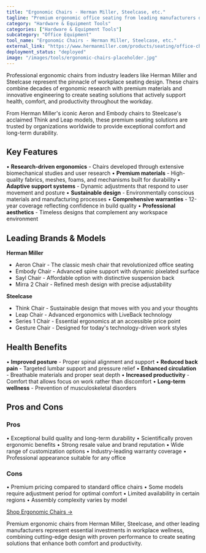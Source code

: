 ```yaml
---
title: "Ergonomic Chairs - Herman Miller, Steelcase, etc."
tagline: "Premium ergonomic office seating from leading manufacturers designed for comfort and productivity"
category: "Hardware & Equipment Tools"
categories: ["Hardware & Equipment Tools"]
subcategory: "Office Equipment"
tool_name: "Ergonomic Chairs - Herman Miller, Steelcase, etc."
external_link: "https://www.hermanmiller.com/products/seating/office-chairs/"
deployment_status: "deployed"
image: "/images/tools/ergonomic-chairs-placeholder.jpg"
---
```


Professional ergonomic chairs from industry leaders like Herman Miller and Steelcase represent the pinnacle of workplace seating design. These chairs combine decades of ergonomic research with premium materials and innovative engineering to create seating solutions that actively support health, comfort, and productivity throughout the workday.

From Herman Miller's iconic Aeron and Embody chairs to Steelcase's acclaimed Think and Leap models, these premium seating solutions are trusted by organizations worldwide to provide exceptional comfort and long-term durability.

## Key Features

• **Research-driven ergonomics** - Chairs developed through extensive biomechanical studies and user research
• **Premium materials** - High-quality fabrics, meshes, foams, and mechanisms built for durability
• **Adaptive support systems** - Dynamic adjustments that respond to user movement and posture
• **Sustainable design** - Environmentally conscious materials and manufacturing processes
• **Comprehensive warranties** - 12-year coverage reflecting confidence in build quality
• **Professional aesthetics** - Timeless designs that complement any workspace environment

## Leading Brands & Models

**Herman Miller**
- Aeron Chair - The classic mesh chair that revolutionized office seating
- Embody Chair - Advanced spine support with dynamic pixelated surface
- Sayl Chair - Affordable option with distinctive suspension back
- Mirra 2 Chair - Refined mesh design with precise adjustability

**Steelcase**
- Think Chair - Sustainable design that moves with you and your thoughts
- Leap Chair - Advanced ergonomics with LiveBack technology
- Series 1 Chair - Essential ergonomics at an accessible price point
- Gesture Chair - Designed for today's technology-driven work styles

## Health Benefits

• **Improved posture** - Proper spinal alignment and support
• **Reduced back pain** - Targeted lumbar support and pressure relief
• **Enhanced circulation** - Breathable materials and proper seat depth
• **Increased productivity** - Comfort that allows focus on work rather than discomfort
• **Long-term wellness** - Prevention of musculoskeletal disorders

## Pros and Cons

### Pros
• Exceptional build quality and long-term durability
• Scientifically proven ergonomic benefits
• Strong resale value and brand reputation
• Wide range of customization options
• Industry-leading warranty coverage
• Professional appearance suitable for any office

### Cons
• Premium pricing compared to standard office chairs
• Some models require adjustment period for optimal comfort
• Limited availability in certain regions
• Assembly complexity varies by model

[Shop Ergonomic Chairs →](https://www.hermanmiller.com/products/seating/office-chairs/)

Premium ergonomic chairs from Herman Miller, Steelcase, and other leading manufacturers represent essential investments in workplace wellness, combining cutting-edge design with proven performance to create seating solutions that enhance both comfort and productivity.